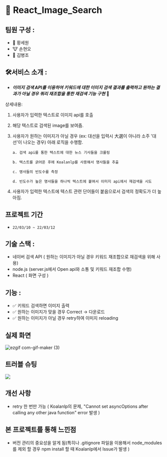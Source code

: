 # 🎈 React_Image_Search

## 팀원 구성 :

- 🐰 황세원
- 🐮 손현오
- 🐶 김병조

## 🛠️서비스 소개 :

- **_이미지 검색 API를 이용하여 키워드에 대한 이미지 검색 결과를 출력하고 원하는 결과가 아닐 경우 쿼리 재조합을 통한 재검색 기능 구현_** 🚀

상세내용:

1. 사용자가 입력한 텍스트로 이미지 api를 호출
2. 해당 텍스트로 검색된 image를 보여줌.
3. 사용자가 원하는 이미지가 아닐 경우 (ex: 대선을 입력시 大選이 아니라 소주 '대선'이 나오는 경우) 아래 로직을 수행함.

   `a. 검색 api를 통한 텍스트에 대한 뉴스 기사들을 크롤링`

   `b. 텍스트를 긁어온 후에 Koalanlp를 사용해서 명사들을 추출`

   `c. 명사들의 빈도수를 측정`

   `d. 빈도수가 높은 명사들을 하나씩 텍스트에 붙여서 이미지 api에서 재검색을 시도`

4. 사용자가 입력한 텍스트에 텍스트 관련 단어들이 붙음으로서 검색의 정확도가 더 높아짐.

## 프로젝트 기간

- `22/03/10 ~ 22/03/12`

## 기술 스택 :

- 네이버 검색 API ( 원하는 이미지가 아닐 경우 키워드 재조합으로 재검색을 위해 사용)
- node.js (server.js에서 Open api와 소통 및 키워드 재조합 수행)
- React ( 화면 구성 )

## 기능 :

- ✅ 키워드 검색하면 이미지 출력
- ✅ 원하는 이미지가 맞을 경우 Correct -> 다운로드
- ✅ 원하는 이미지가 아닐 경우 retry하여 이미지 reloading

## 실제 화면

![ezgif com-gif-maker (3)](https://user-images.githubusercontent.com/57746855/158065166-f25a2900-74c2-414c-aeba-b00e6837da94.gif)


## 트러블 슈팅

<a href="https://github.com/xxxxntp/React_Image_Search/wiki/Trouble-Shooting"><img src="https://img.shields.io/badge/Trouble Shooting-46B077?style=for-the-badge&logoWidth=50"/></a>

## 개선 사항

- retry 한 번만 가능 ( Koalanlp의 문제, "Cannot set asyncOptions after calling any other java function" error 발생 )

## 본 프로젝트를 통해 느낀점

- 버전 관리의 중요성을 알게 됨(특히나 .gitignore 파일을 이용해서 node_modules를 제외 할 경우 npm install 할 때 Koalanlp에서 Issue가 발생 )
